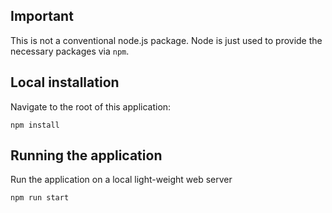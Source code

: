 ## Important

This is not a conventional node.js package. Node is just used to provide the necessary packages via <code>npm</code>.

## Local installation

Navigate to the root of this application:

<code>npm install</code>

## Running the application

Run the application on a local light-weight web server

<code>npm run start</code>
